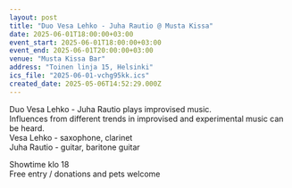```yaml
---
layout: post
title: "Duo Vesa Lehko - Juha Rautio @ Musta Kissa"
date: 2025-06-01T18:00:00+03:00
event_start: 2025-06-01T18:00:00+03:00
event_end: 2025-06-01T20:00:00+03:00
venue: "Musta Kissa Bar"
address: "Toinen linja 15, Helsinki"
ics_file: "2025-06-01-vchg95kk.ics"
created_date: 2025-05-06T14:52:29.000Z
---
```


Duo Vesa Lehko - Juha Rautio plays improvised music.  
Influences from different trends in improvised and experimental music can be heard.  
Vesa Lehko - saxophone, clarinet  
Juha Rautio - guitar, baritone guitar  
  
Showtime klo 18  
Free entry / donations and pets welcome
